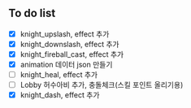 ## To do list
- [x] knight_upslash, effect 추가
- [x] knight_downslash, effect 추가
- [x] knight_fireball_cast, effect 추가
- [x] animation 데이터 json 만들기
- [ ] knight_heal, effect 추가
- [ ] Lobby 허수아비 추가, 충돌체크(스킬 포인트 올리기용)
- [x] knight_dash, effect 추가